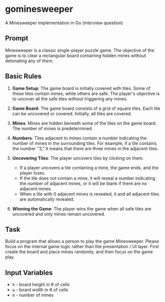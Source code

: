 # gominesweeper

A Minesweeper implementation in Go (interview question)

## Prompt

Minesweeper is a classic single-player puzzle game. The objective of the game is to clear a rectangular board containing hidden mines without detonating any of them.

## Basic Rules

1. **Game Setup**: The game board is initially covered with tiles. Some of these tiles contain mines, while others are safe. The player's objective is to uncover all the safe tiles without triggering any mines.

2. **Game Board**: The game board consists of a grid of square tiles. Each tile can be uncovered or covered. Initially, all tiles are covered.

3. **Mines**: Mines are hidden beneath some of the tiles on the game board. The number of mines is predetermined.

4. **Numbers**: Tiles adjacent to mines contain a number indicating the number of mines in the surrounding tiles. For example, if a tile contains the number "3," it means that there are three mines in the adjacent tiles.

5. **Uncovering Tiles**: The player uncovers tiles by clicking on them.
   - If a player uncovers a tile containing a mine, the game ends, and the player loses.
   - If the tile does not contain a mine, it will reveal a number indicating the number of adjacent mines, or it will be blank if there are no adjacent mines.
   - When a tile with 0 adjacent mines is revealed, it and all adjacent tiles are automatically revealed.

6. **Winning the Game**: The player wins the game when all safe tiles are uncovered and only mines remain uncovered.

## Task

Build a program that allows a person to play the game Minesweeper. Please focus on the internal game logic rather than the presentation / UI layer. First create the board and place mines randomly, and then focus on the game play.

## Input Variables

- `h` - board height in # of cells
- `w` - board width in # of cells
- `m` - number of mines
